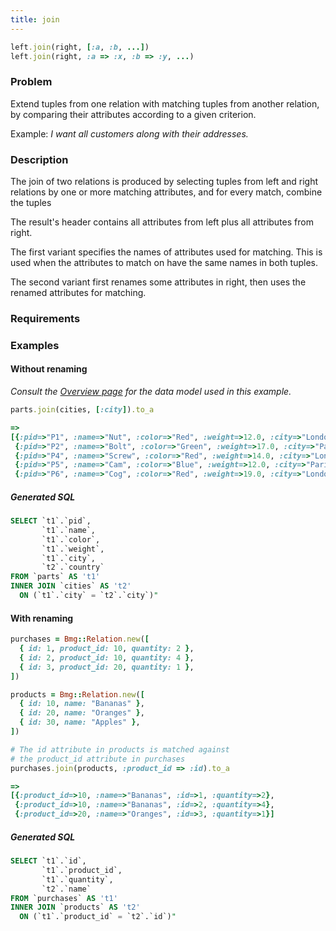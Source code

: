 ```yaml
---
title: join
---
```


```ruby
left.join(right, [:a, :b, ...])
left.join(right, :a => :x, :b => :y, ...) 
```
### Problem

Extend tuples from one relation with matching tuples from another relation, by comparing their attributes according to a given criterion. 

Example: *I want all customers along with their addresses.*

### Description

The join of two relations is produced by selecting tuples from left and right relations by one or more matching attributes, and for every match, combine the tuples 

The result's header contains all attributes from left plus all attributes from right. 

The first variant specifies the names of attributes used for matching. This is used when the attributes to match on have the same names in both tuples.

The second variant first renames some attributes in right, then uses the renamed attributes for matching.

### Requirements

### Examples

#### Without renaming

*Consult the [Overview page](/reference/overview) for the data model used in this example.*

```ruby
parts.join(cities, [:city]).to_a

=>
[{:pid=>"P1", :name=>"Nut", :color=>"Red", :weight=>12.0, :city=>"London", :country=>"England"},
 {:pid=>"P2", :name=>"Bolt", :color=>"Green", :weight=>17.0, :city=>"Paris", :country=>"France"},
 {:pid=>"P4", :name=>"Screw", :color=>"Red", :weight=>14.0, :city=>"London", :country=>"England"},
 {:pid=>"P5", :name=>"Cam", :color=>"Blue", :weight=>12.0, :city=>"Paris", :country=>"France"},
 {:pid=>"P6", :name=>"Cog", :color=>"Red", :weight=>19.0, :city=>"London", :country=>"England"}]

```

##### Generated SQL

```sql
SELECT `t1`.`pid`,
       `t1`.`name`,
       `t1`.`color`,
       `t1`.`weight`,
       `t1`.`city`,
       `t2`.`country`
FROM `parts` AS 't1'
INNER JOIN `cities` AS 't2'
  ON (`t1`.`city` = `t2`.`city`)"
```

#### With renaming

```ruby
purchases = Bmg::Relation.new([
  { id: 1, product_id: 10, quantity: 2 },
  { id: 2, product_id: 10, quantity: 4 },
  { id: 3, product_id: 20, quantity: 1 },
])

products = Bmg::Relation.new([
  { id: 10, name: "Bananas" },
  { id: 20, name: "Oranges" },
  { id: 30, name: "Apples" },
])

# The id attribute in products is matched against
# the product_id attribute in purchases
purchases.join(products, :product_id => :id).to_a

=>
[{:product_id=>10, :name=>"Bananas", :id=>1, :quantity=>2},
 {:product_id=>10, :name=>"Bananas", :id=>2, :quantity=>4},
 {:product_id=>20, :name=>"Oranges", :id=>3, :quantity=>1}]

```

##### Generated SQL

```sql
SELECT `t1`.`id`,
       `t1`.`product_id`,
       `t1`.`quantity`,
       `t2`.`name`
FROM `purchases` AS 't1'
INNER JOIN `products` AS 't2'
  ON (`t1`.`product_id` = `t2`.`id`)"
```
